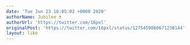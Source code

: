 ```yaml
---
date: 'Tue Jun 23 16:05:02 +0000 2020'
authorName: Jubilee ❣️
authorUrl: 'https://twitter.com/16pxl'
originalPost: 'https://twitter.com/16pxl/status/1275459860671238144'
layout: like
---
```

